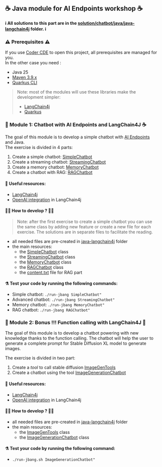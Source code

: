 ## ☕️ Java module for AI Endpoints workshop ☕️

**ℹ️ All solutions to this part are in the [solution/chatbot/java/java-langchain4j](../../../../solutions/chatbot/java/java-langchain4j) folder. ℹ️**

### ⚠️ Prerequisites ⚠️

If you use [Coder CDE](https://coder.com/) to open this project, all prerequisites are managed for you.  
In the other case you need : 
 - Java 25
 - [Maven 3.9.x](https://maven.apache.org/download.cgi)
 - [Quarkus CLI](https://quarkus.io/guides/cli-tooling)

> Note: most of the modules will use these libraries make the development simpler: 
>  - [LangChain4j](https://docs.langchain4j.dev/intro/)
>  - [Quarkus](https://quarkus.io/)

### 🤖 Module 1: Chatbot with AI Endpoints and LangChain4J ☕️

The goal of this module is to develop a simple chatbot with [AI Endpoints](https://endpoints.ai.cloud.ovh.net/) and Java.  
The exercise is divided in 4 parts:
1. Create a simple chatbot: [SimpleChatbot](./SimpleChatbot.java)
1. Create a streaming chatbot: [StreamingChatbot](./StreamingChatbot.java)
1. Create a memory chatbot: [MemoryChatbot](./MemoryChatbot.java)
1. Create a chatbot with RAG: [RAGChatbot](./RAGChatbot.java)

#### 🔗 Useful resources:
 - [LangChain4j](https://docs.langchain4j.dev/get-started)
 - [OpenAI integration](https://docs.langchain4j.dev/integrations/language-models/open-ai) in LangChain4j

#### 👩‍💻 How to develop ? 🧑‍💻

>Note: after the first exercise to create a simple chatbot you can use the same class by adding new feature or create a new file for each exercise.
>The solutions are in separate files to facilitate the reading.

  - all needed files are pre-created in [java-langchain4j](./) folder
  - the main resources:
    - the [SimpleChatbot](./SimpleChatbot.java) class
    - the [StreamingChatbot](./StreamingChatbot.java) class
    - the [MemoryChatbot](./MemoryChatbot.java) class
    - the [RAGChatbot](./RAGChatbot.java) class
    - the [content.txt](./resources/rag-files/content.txt) file for RAG part

#### ⚗️ Test your code by running the following commands: 
 - Simple chatbot: `./run-jbang SimpleChatbot"`
 - Advanced chatbot: `./run-jbang StreamingChatbot"`
 - Memory chatbot: `./run-jbang MemoryChatbot"`
 - RAG chatbot: `./run-jbang RAGChatbot"`

### 🤖 Module 2: Bonus !!! Function calling with LangChain4J 🦜

The goal of this module is to develop a chatbot powering with new knowledge thanks to the function calling.
The chatbot will help the user to generate a complete prompt for Stable Diffusion XL model to generate images.

The exercise is divided in two part:
 1. Create a _tool_ to call stable diffusion [ImageGenTools](./ImageGenTools.java)
 2. Create a chatbot using the tool [ImageGenerationChatbot](./ImageGenerationChatbot.java)

#### 🔗 Useful resources:
 - [LangChain4j](https://docs.langchain4j.dev/get-started)
 - [OpenAI integration](https://docs.langchain4j.dev/integrations/language-models/open-ai) in LangChain4j

#### 👩‍💻 How to develop ? 🧑‍💻

  - all needed files are pre-created in [java-langchain4j](./) folder
  - the main resources:
    - the [ImageGenTools](./ImageGenTools.java) class
    - the [ImageGenerationChatbot](./ImageGenerationChatbot.java) class

#### ⚗️ Test your code by running the following command: 
 - `./run-jbang.sh ImageGenerationChatbot"`
